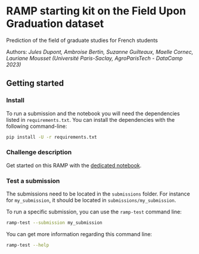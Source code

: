 # RAMP starting kit on the Field Upon Graduation dataset

Prediction of the field of graduate studies for French students

Authors: *Jules Dupont, Ambroise Bertin, Suzanne Guilteaux, Maelle Cornec, Lauriane Mousset (Université Paris-Saclay, AgroParisTech - DataCamp 2023)*

## Getting started

### Install

To run a submission and the notebook you will need the dependencies listed
in `requirements.txt`. You can install the dependencies with the
following command-line:

```bash
pip install -U -r requirements.txt
```

### Challenge description

Get started on this RAMP with the
[dedicated notebook](graduation_starting_kit.ipynb).

### Test a submission

The submissions need to be located in the `submissions` folder. For instance
for `my_submission`, it should be located in `submissions/my_submission`.

To run a specific submission, you can use the `ramp-test` command line:

```bash
ramp-test --submission my_submission
```

You can get more information regarding this command line:

```bash
ramp-test --help
```